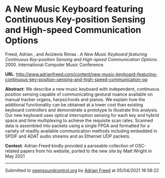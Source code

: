 # A New Music Keyboard featuring Continuous Key-position Sensing and High-speed Communication Options

Freed, Adrian  , and Avizienis Rimas . *A New Music Keyboard featuring Continuous Key-position Sensing and High-speed Communication Options*. 2000.  International Computer Music Conference. 

**URL**: <http://www.adrianfreed.com/content/new-music-keyboard-featuring-continuous-key-position-sensing-and-high-speed-communication-op>

**Abstract**:  We describe a new music keyboard with independent, continuous position sensing capable of communicating gestural nuance available on manual tracker organs, harpsichords and pianos. We explain how the additional functionality can be obtained at a lower cost than existing keyboard controllers and demonstrate a prototype to illustrate this analysis. Our new keyboard uses optical interruption sensing for each key and hybrid space and time multiplexing to achieve the requisite scan rates. Scanned data is assembled into packets using a single FPGA and formatted for a variety of readily available communication methods including embedded in SPDIF and ADAT audio streams and as Ethernet UDP packets. 

**Context**: Adrian Freed kindly provided a parseable collection of OSC-related papers from his website, ported to the new site by Matt Wright in May 2021

---
Submitted to [opensoundcontrol.org](https://opensoundcontrol.org) by [Adrian Freed](http://adrianfreed.com) at 05/04/2021 16:58:22
